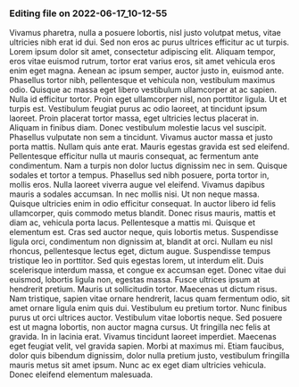 

### Editing file on 2022-06-17_10-12-55

Vivamus pharetra, nulla a posuere lobortis, nisl justo volutpat metus, vitae ultricies nibh erat id dui. Sed non eros ac purus ultrices efficitur ac ut turpis. Lorem ipsum dolor sit amet, consectetur adipiscing elit. Aliquam tempor, eros vitae euismod rutrum, tortor erat varius eros, sit amet vehicula eros enim eget magna. Aenean ac ipsum semper, auctor justo in, euismod ante. Phasellus tortor nibh, pellentesque et vehicula non, vestibulum maximus odio. Quisque ac massa eget libero vestibulum ullamcorper at ac sapien. Nulla id efficitur tortor. Proin eget ullamcorper nisl, non porttitor ligula. Ut et turpis est. Vestibulum feugiat purus ac odio laoreet, at tincidunt ipsum laoreet. Proin placerat tortor massa, eget ultricies lectus placerat in. Aliquam in finibus diam. Donec vestibulum molestie lacus vel suscipit. Phasellus vulputate non sem a tincidunt.
Vivamus auctor massa et justo porta mattis. Nullam quis ante erat. Mauris egestas gravida est sed eleifend. Pellentesque efficitur nulla ut mauris consequat, ac fermentum ante condimentum. Nam a turpis non dolor luctus dignissim nec in sem. Quisque sodales et tortor a tempus. Phasellus sed nibh posuere, porta tortor in, mollis eros. Nulla laoreet viverra augue vel eleifend. Vivamus dapibus mauris a sodales accumsan. In nec mollis nisi.
Ut non neque massa. Quisque ultricies enim in odio efficitur consequat. In auctor libero id felis ullamcorper, quis commodo metus blandit. Donec risus mauris, mattis et diam ac, vehicula porta lacus. Pellentesque a mattis mi. Quisque et elementum est. Cras sed auctor neque, quis lobortis metus. Suspendisse ligula orci, condimentum non dignissim at, blandit at orci. Nullam eu nisl rhoncus, pellentesque lectus eget, dictum augue. Suspendisse tempus tristique leo in porttitor. Sed quis egestas lorem, ut interdum elit. Duis scelerisque interdum massa, et congue ex accumsan eget. Donec vitae dui euismod, lobortis ligula non, egestas massa.
Fusce ultrices ipsum at hendrerit pretium. Mauris ut sollicitudin tortor. Maecenas ut dictum risus. Nam tristique, sapien vitae ornare hendrerit, lacus quam fermentum odio, sit amet ornare ligula enim quis dui. Vestibulum eu pretium tortor. Nunc finibus purus ut orci ultrices auctor. Vestibulum vitae lobortis neque. Sed posuere est ut magna lobortis, non auctor magna cursus. Ut fringilla nec felis at gravida. In in lacinia erat. Vivamus tincidunt laoreet imperdiet. Maecenas eget feugiat velit, vel gravida sapien. Morbi at maximus mi. Etiam faucibus, dolor quis bibendum dignissim, dolor nulla pretium justo, vestibulum fringilla mauris metus sit amet ipsum. Nunc ac ex eget diam ultricies vehicula. Donec eleifend elementum malesuada.


